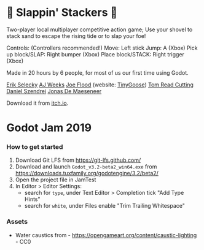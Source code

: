 # 👏 Slappin' Stackers 👏

Two-player local multiplayer competitive action game; Use your shovel to stack sand to escape the rising tide or to slap your foe!


Controls: (Controllers recommended!)
Move: Left stick
Jump: A (Xbox)
Pick up block/SLAP: Right bumper (Xbox)
Place block/STACK: Right trigger (Xbox)


Made in 20 hours by 6 people, for most of us our first time using Godot.

[Erik Selecky](https://www.seleckye.com)
[AJ Weeks](https://twitter.com/liqwidice/)
[Joe Flood](https://tinygoose.itch.io/) (website: [TinyGoose](http://www.tinygoose.co.uk/))
[Tom Read Cutting](https://moosichu.com)
[Daniel Szendrei](https://www.linkedin.com/in/danielszendrei/)
[Jonas De Maeseneer](https://www.linkedin.com/in/jonasdemaeseneer/)

Download it from [itch.io](https://electric-jammers.itch.io/slappin-stackers).

# Godot Jam 2019

### How to get started
1. Download Git LFS from https://git-lfs.github.com/
2. Download and launch `Godot_v3.2-beta2_win64.exe` from https://downloads.tuxfamily.org/godotengine/3.2/beta2/
3. Open the project file in JamTest
4. In Editor > Editor Settings:
	* search for `type`, under Text Editor > Completion tick "Add Type Hints"
	* search for `white`, under Files enable "Trim Trailing Whitespace"

### Assets
* Water caustics from - https://opengameart.org/content/caustic-lighting - CC0
